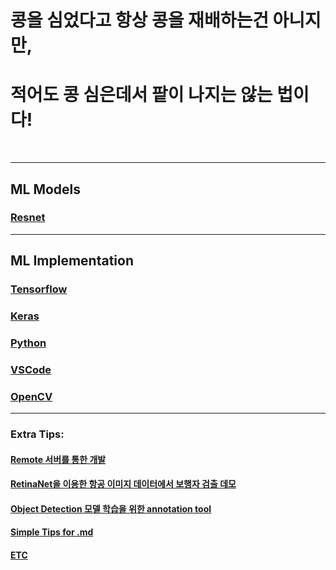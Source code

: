 # 콩을 심었다고 항상 콩을 재배하는건 아니지만,
# 적어도 콩 심은데서 팥이 나지는 않는 법이다!

<br>

---

## ML Models

### [Resnet](ML_Models/ResNet.md)

---

## ML Implementation

### [Tensorflow](https://github.com/elemag1414/ML_STUDY/blob/master/Tensorflow/README.md)

### [Keras](https://github.com/elemag1414/ML_STUDY/blob/master/Keras/README.md)

### [Python](https://github.com/elemag1414/ML_STUDY/blob/master/Python/README.md)

### [VSCode](https://github.com/elemag1414/ML_STUDY/blob/master/VSCode/README.md)

### [OpenCV](/OpenCV/README.md)

---

### Extra Tips:

#### [Remote 서버를 통한 개발](Dev_On_Remote/Dev_On_Remote.md)

#### [RetinaNet을 이용한 항공 이미지 데이터에서 보행자 검출 데모](ETC/demos.md)

#### [Object Detection 모델 학습을 위한 annotation tool](ETC/annotationTools.md)

#### [Simple Tips for .md](https://help.github.com/en/articles/basic-writing-and-formatting-syntax)

#### [ETC](ETC/README.md)

